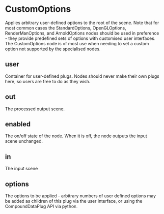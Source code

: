 # CustomOptions

Applies arbitrary user-defined options to the root of the scene. Note
that for most common cases the StandardOptions, OpenGLOptions, RenderManOptions,
and ArnoldOptions nodes should be used in preference - they provide predefined
sets of options with customised user interfaces. The CustomOptions node is of most use when
needing to set a custom option not supported by the specialised nodes.

## user 

 Container for user-defined plugs. Nodes
should never make their own plugs here,
so users are free to do as they wish. 

## out 

 The processed output scene. 

## enabled 

 The on/off state of the node. When it is off, the node outputs the input scene unchanged. 

## in 

 The input scene 

## options 

 The options to be applied - arbitrary numbers of user defined options may be added
as children of this plug via the user interface, or using the CompoundDataPlug API via
python. 

